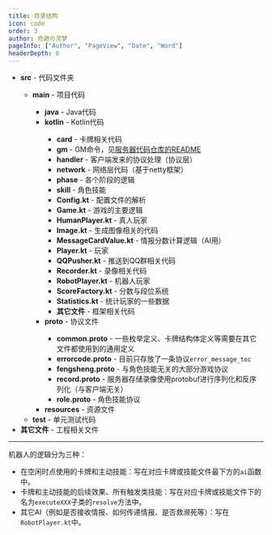 ```yaml
---
title: 目录结构
icon: code
order: 3
author: 奇葩の灵梦
pageInfo: ["Author", "PageView", "Date", "Word"]
headerDepth: 0
---
```


- <VPIcon icon="folder" /> **src** - 代码文件夹
  - <VPIcon icon="folder" /> **main** - 项目代码
    - <VPIcon icon="folder" /> **java** - Java代码
    - <VPIcon icon="folder" /> **kotlin** - Kotlin代码
      - <VPIcon icon="folder" /> **card** - 卡牌相关代码
      - <VPIcon icon="folder" /> **gm** - GM命令，见[服务器代码仓库的README](https://github.com/CuteReimu/TheMessage?tab=readme-ov-file#%E5%85%B3%E4%BA%8Egm%E5%91%BD%E4%BB%A4)
      - <VPIcon icon="folder" /> **handler** - 客户端发来的协议处理（协议层）
      - <VPIcon icon="folder" /> **network** - 网络层代码（基于netty框架）
      - <VPIcon icon="folder" /> **phase** - 各个阶段的逻辑
      - <VPIcon icon="folder" /> **skill** - 角色技能
      - <VPIcon icon="file" /> **Config.kt** - 配置文件的解析
      - <VPIcon icon="file" /> **Game.kt** - 游戏的主要逻辑
      - <VPIcon icon="file" /> **HumanPlayer.kt** - 真人玩家
      - <VPIcon icon="file" /> **Image.kt** - 生成图像相关的代码
      - <VPIcon icon="file" /> **MessageCardValue.kt** - 情报分数计算逻辑（AI用）
      - <VPIcon icon="file" /> **Player.kt** - 玩家
      - <VPIcon icon="file" /> **QQPusher.kt** - 推送到QQ群相关代码
      - <VPIcon icon="file" /> **Recorder.kt** - 录像相关代码
      - <VPIcon icon="file" /> **RobotPlayer.kt** - 机器人玩家
      - <VPIcon icon="file" /> **ScoreFactory.kt** - 分数与段位系统
      - <VPIcon icon="file" /> **Statistics.kt** - 统计玩家的一些数据
      - <VPIcon icon="file" /> **其它文件** - 框架相关代码
    - <VPIcon icon="folder" /> **proto** - 协议文件
      - <VPIcon icon="file" /> **common.proto** - 一些枚举定义、卡牌结构体定义等需要在其它文件都使用到的通用定义
      - <VPIcon icon="file" /> **errorcode.proto** - 目前只存放了一条协议`error_message_toc`
      - <VPIcon icon="file" /> **fengsheng.proto** - 与角色技能无关的大部分游戏协议
      - <VPIcon icon="file" /> **record.proto** - 服务器存储录像使用protobuf进行序列化和反序列化（与客户端无关）
      - <VPIcon icon="file" /> **role.proto** - 角色技能协议
    - <VPIcon icon="folder" /> **resources** - 资源文件
  - <VPIcon icon="folder" /> **test** - 单元测试代码
- <VPIcon icon="file" /> **其它文件** - 工程相关文件

---

机器人的逻辑分为三种：

- 在空闲时点使用的卡牌和主动技能：写在对应卡牌或技能文件最下方的`ai`函数中。
- 卡牌和主动技能的后续效果、所有触发类技能：写在对应卡牌或技能文件下的名为`executeXXX`子类的`resolve`方法中。
- 其它AI（例如是否接收情报、如何传递情报、是否救濒死等）：写在`RobotPlayer.kt`中。

  
